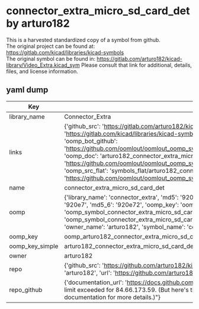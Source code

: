 # connector_extra_micro_sd_card_det by arturo182  
This is a harvested standardized copy of a symbol from github.  
The original project can be found at:  
https://gitlab.com/kicad/libraries/kicad-symbols  
The original symbol can be found in:
https://gitlab.com/arturo182/kicad-library/Video_Extra.kicad_sym
Please consult that link for additional, details, files, and license information.  
## yaml dump  
| Key | Value |  
| --- | --- |  
| library_name | Connector_Extra |  
| links | {'github_src': 'https://gitlab.com/arturo182/kicad-library/Video_Extra.kicad_sym', 'github_src_repo': 'https://gitlab.com/kicad/libraries/kicad-symbols', 'oomp_bot': 'arturo182_connector_extra_micro_sd_card_det/working', 'oomp_bot_github': 'https://github.com/oomlout/oomlout_oomp_symbol_bot/tree/main/arturo182_connector_extra_micro_sd_card_det/working', 'oomp_doc': 'arturo182_connector_extra_micro_sd_card_det/working', 'oomp_doc_github': 'https://github.com/oomlout/oomlout_oomp_symbol_doc/tree/main/arturo182_connector_extra_micro_sd_card_det/working', 'oomp_src_flat': 'symbols_flat/arturo182_connector_extra_micro_sd_card_det/working', 'oomp_src_flat_github': 'https://github.com/oomlout/oomlout_oomp_symbol_src/tree/main/arturo182_connector_extra_micro_sd_card_det/working'} |  
| name | connector_extra_micro_sd_card_det |  
| oomp | {'library_name': 'connector_extra', 'md5': '920e72284fabf51ae737380e1262d4c5', 'md5_10': '920e72284f', 'md5_5': '920e7', 'md5_6': '920e72', 'oomp_key': 'oomp_connector_extra_micro_sd_card_det', 'oomp_key_extra': 'oomp_symbol_connector_extra_micro_sd_card_det', 'oomp_key_full': 'oomp_symbol_connector_extra_micro_sd_card_det_920e72', 'oomp_key_simple': 'connector_extra_micro_sd_card_det', 'owner_name': 'arturo182', 'symbol_name': 'connector_extra_micro_sd_card_det'} |  
| oomp_key | oomp_arturo182_connector_extra_micro_sd_card_det |  
| oomp_key_simple | arturo182_connector_extra_micro_sd_card_det |  
| owner | arturo182 |  
| repo | {'github_src': 'https://github.com/arturo182/kicad-library/Video_Extra.kicad_sym', 'name': 'kicad-library', 'owner': 'arturo182', 'url': 'https://github.com/arturo182/kicad-library'} |  
| repo_github | {'documentation_url': 'https://docs.github.com/rest/overview/resources-in-the-rest-api#rate-limiting', 'message': "API rate limit exceeded for 84.66.173.59. (But here's the good news: Authenticated requests get a higher rate limit. Check out the documentation for more details.)"} |  

